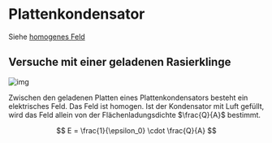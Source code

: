 # Plattenkondensator

Siehe [homogenes Feld](2020-02-21_Homogene_Felder.md)

## Versuche mit einer geladenen Rasierklinge

<!-- missing -->

![img](img/2020-03-05_13-02.png)

Zwischen den geladenen Platten eines Plattenkondensators besteht ein elektrisches Feld. Das Feld ist homogen. Ist der Kondensator mit Luft gefüllt, wird das Feld allein von der Flächenladungsdichte $\frac{Q}{A}$ bestimmt.

$$
E = \frac{1}{\epsilon_0} \cdot \frac{Q}{A}
$$
